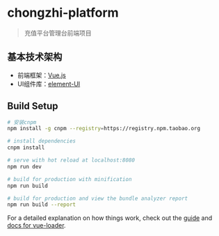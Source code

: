 # chongzhi-platform

> 充值平台管理台前端项目

## 基本技术架构
- 前端框架：[Vue.js](https://cn.vuejs.org/)
- UI组件库：[element-UI](http://element-cn.eleme.io/#/zh-CN)

## Build Setup
``` bash
# 安装cnpm
npm install -g cnpm --registry=https://registry.npm.taobao.org

# install dependencies
cnpm install

# serve with hot reload at localhost:8080
npm run dev

# build for production with minification
npm run build

# build for production and view the bundle analyzer report
npm run build --report
```

For a detailed explanation on how things work, check out the [guide](http://vuejs-templates.github.io/webpack/) and [docs for vue-loader](http://vuejs.github.io/vue-loader).
